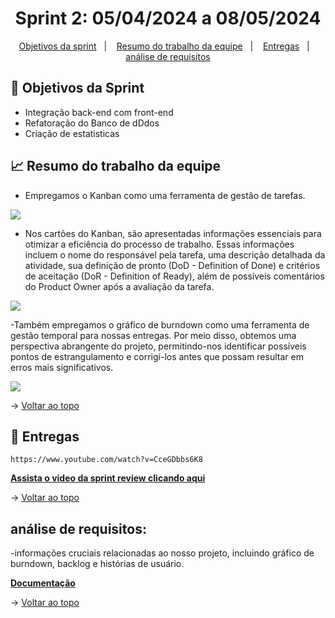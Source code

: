<span id="topo">

<h1 align="center">Sprint 2: 05/04/2024 a 08/05/2024</h1>

<p align="center">
    <a href="#objetivos">Objetivos da sprint</a> &nbsp |&nbsp &nbsp
    <a href="#Resumo do trabalho da equipe">Resumo do trabalho da equipe</a> &nbsp |&nbsp &nbsp
    <a href="#entregas">Entregas</a> &nbsp |&nbsp &nbsp
    <a href="#documentação"> análise de requisitos</a>
</p>


<span id="objetivos">
    
## :dart: Objetivos da Sprint
- Integração back-end com front-end
- Refatoração do Banco de dDdos
- Criação de estatisticas


<span id="Resumo do trabalho da equipe">
    
## :chart_with_upwards_trend: Resumo do trabalho da equipe


- Empregamos o Kanban como uma ferramenta de gestão de tarefas.

<img src="https://github.com/TerraGeoManager/TerraGeoManager/blob/main/img/kanbanS2.png" /> 

- Nos cartões do Kanban, são apresentadas informações essenciais para otimizar a eficiência do processo de trabalho. Essas informações incluem o nome do responsável pela tarefa, uma descrição detalhada da atividade, sua definição de pronto (DoD - Definition of Done) e critérios de aceitação (DoR - Definition of Ready), além de possíveis comentários do Product Owner após a avaliação da tarefa.

<img src="https://github.com/TerraGeoManager/TerraGeoManager/blob/main/img/RS/cardS2.png" /> 


-Também empregamos o gráfico de burndown como uma ferramenta de gestão temporal para nossas entregas. Por meio disso, obtemos uma perspectiva abrangente do projeto, permitindo-nos identificar possíveis pontos de estrangulamento e corrigi-los antes que possam resultar em erros mais significativos.

<img src="https://raw.githubusercontent.com/TerraGeoManager/TerraGeoManager/main/img/burndownS2.jfif" /> 






→ [Voltar ao topo](#topo)
    
<span id="entregas">
        
## :rocket: Entregas
```
https://www.youtube.com/watch?v=CceGDbbs6K8
```
<a href="https://www.youtube.com/watch?v=CceGDbbs6K8"><strong>Assista o video da sprint review clicando aqui </strong></a> 
   

→ [Voltar ao topo](#topo)    
    
<span id="documentação">
    
## análise de requisitos:

-informações cruciais relacionadas ao nosso projeto, incluindo gráfico de burndown, backlog e histórias de usuário.

<a href="https://drive.google.com/file/d/1dyB-swrzxv-rvaW6etu9ITXsr-Y4hn2v/view?usp=sharing"><strong>Documentação</strong></a> 



→ [Voltar ao topo](#topo)
